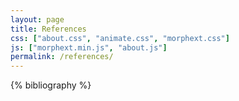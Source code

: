 ```yaml
---
layout: page
title: References
css: ["about.css", "animate.css", "morphext.css"]
js: ["morphext.min.js", "about.js"]
permalink: /references/
---
```


<div class="thi-columns">
    {% bibliography %}
</div>


